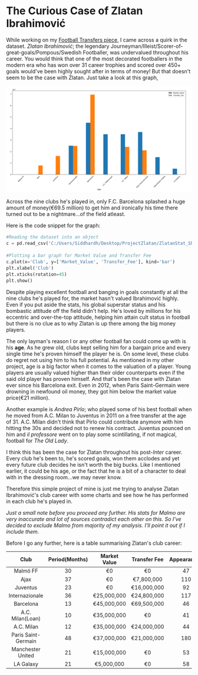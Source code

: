 # The Curious Case of Zlatan Ibrahimović

While working on my [Football Transfers piece](https://github.com/siddarthkrishna10/Football_Transfers), I came across a quirk in the dataset. _Zlatan Ibrahimović_; the legendary Journeyman/Illeist/Scorer-of-great-goals/Pompous/Swedish Footballer, was undervalued throughout his career. You would think that one of the most decorated footballers in the modern era who has won over 31 career trophies and scored over 450+ goals would've been highly sought after in terms of money! But that doesn't seem to be the case with Zlatan. Just take a look at this graph,

![ZlatanValuation_Snap](https://github.com/siddarthkrishna10/Project_Zlatan/blob/master/Screengrabs/ZlatanValuation_Snap.PNG)

Across the nine clubs he's played in, only F.C. Barcelona splashed a huge amount of money(€69.5 million) to get him and ironically his time there turned out to be a nightmare...of the field atleast.

Here is the code snippet for the graph:
```python
#Reading the dataset into an object
c = pd.read_csv('C:/Users/Siddhardh/Desktop/ProjectZlatan/ZlatanStat_Sheet.csv')

#Plotting a bar graph for Market Value and Transfer Fee
c.plot(x='Club', y=['Market_Value', 'Transfer_Fee'], kind='bar')
plt.xlabel('Club')
plt.xticks(rotation=45)
plt.show()
```

Despite playing excellent football and banging in goals constantly at all the nine clubs he's played for, the market hasn't valued Ibrahimović highly. Even if you put aside the stats, his global superstar status and his bombastic attitude off the field didn't help. He's loved by millions for his eccentric and over-the-top attitude, helping him attain cult status in football but there is no clue as to why Zlatan is up there among the big money players.

The only layman's reason I or any other football fan could come up with is his **age**. As he grew old, clubs kept selling him for a bargain price and every single time he's proven himself the player he is. On some level, these clubs do regret not using him to his full potential. As mentioned in my other project, age is a big factor when it comes to the valuation of a player. Young players are usually valued higher than their older counterparts even if the said old player has proven himself. And that's been the case with Zlatan ever since his Barcelona exit. Even in 2012, when Paris Saint-Germain were drowning in newfound oil money, they got him below the market value price(€21 million). 

Another example is _Andrea Pirlo_; who played some of his best football when he moved from A.C. Milan to Juventus in 2011 on a free transfer at the age of 31. A.C. Milan didn't think that Pirlo could contribute anymore with him hitting the 30s and decided not to renew his contract. Juventus pounced on him and _il professore_ went on to play some scintillating, if not magical, football for _The Old Lady_.

I think this has been the case for Zlatan throughout his post-_Inter_ career. Every club he's been to, he's scored goals, won them acclodes and yet every future club decides he isn't worth the big bucks. Like I mentioned earlier, it could be his age, or the fact that he is a bit of a character to deal with in the dressing room...we may never know.

Therefore this simple project of mine is just me trying to analyse Zlatan Ibrahimović's club career with some charts and see how he has performed in each club he's played in.

_Just a small note before you proceed any further. His stats for Malmo are very inaccurate and lot of sources contradict each other on this. So I've decided to exclude Malmo from majority of my analysis. I'll point it out if I include them._

Before I go any further, here is a table summarising Zlatan's club career:

Club | Period(Months) | Market Value | Transfer Fee | Appearances | Minutes Played | Goals | Assists
:---: | :---: | :---: | :---: | :---: | :---: | :---: | :---: 
Malmö FF | 30 | €0 | €0 | 47 | NA | 18 | 3
Ajax | 37 | €0 | €7,800,000 | 110 | 7193 | 48 | 15
Juventus | 23 |  €0 | €16,000,000 | 92 | 6867 | 26 | 7
Internazionale | 36 | €25,000,000 | €24,800,000 | 117 | 9712 | 66 | 29
Barcelona | 13 |  €45,000,000 | €69,500,000 | 46 | 3334 | 22 | 13
A.C. Milan(Loan) | 10 |  €35,000,000 | €0 | 41 | 3394 | 21 | 12
A.C. Milan | 12 | €35,000,000 | €24,000,000 | 44 | 3807 | 35 | 12
Paris Saint-Germain | 48 | €37,000,000 | €21,000,000 | 180 | 15090 | 156 | 60
Manchester United | 21 |  €15,000,000 | €0 | 53 | 4034 | 29 | 10
LA Galaxy | 21 | €5,000,000 | €0 | 58 | 4933 | 53 | 15
